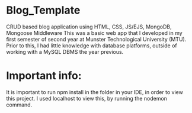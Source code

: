 # Blog_Template
CRUD based blog application using HTML, CSS, JS/EJS, MongoDB, Mongoose Middleware
This was a basic web app that I developed in my first semester of second year at Munster Technological University (MTU). Prior to this, I had little knowledge with database platforms, outside of working with a MySQL DBMS the year previous.

# Important info:
It is important to run npm install in the folder in your IDE, in order to view this project. I used localhost to view this, by running the nodemon command.
